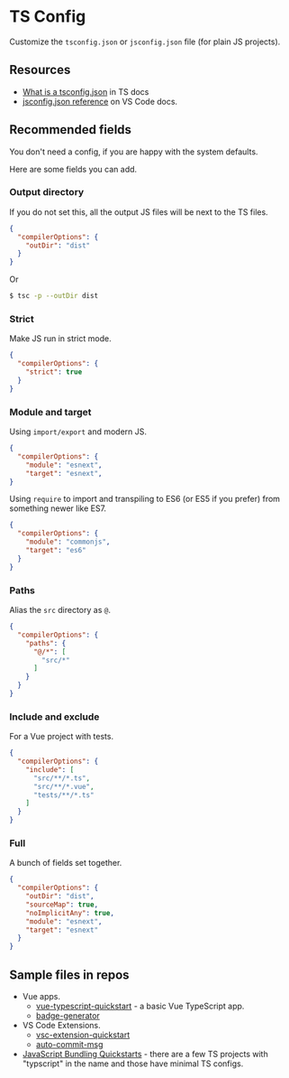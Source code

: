 # TS Config

Customize the `tsconfig.json` or `jsconfig.json` file (for plain JS projects).


## Resources

- [What is a tsconfig.json](https://www.typescriptlang.org/docs/handbook/tsconfig-json.html) in TS docs
- [jsconfig.json reference](https://code.visualstudio.com/docs/languages/jsconfig) on VS Code docs.


## Recommended fields

You don't need a config, if you are happy with the system defaults.

Here are some fields you can add.

### Output directory

If you do not set this, all the output JS files will be next to the TS files.

```json
{
  "compilerOptions": {
    "outDir": "dist"
  }
}
```

Or

```sh
$ tsc -p --outDir dist
```

### Strict

Make JS run in strict mode.

```json
{
  "compilerOptions": {
    "strict": true
  }
}
```

### Module and target

Using `import/export` and modern JS.

```json
{
  "compilerOptions": {
    "module": "esnext",
    "target": "esnext",
}
```

Using `require` to import and transpiling to ES6 (or ES5 if you prefer) from something newer like ES7.

```json
{
  "compilerOptions": {
    "module": "commonjs",
    "target": "es6"
  }
}
```

### Paths

Alias the `src` directory as `@`.

```json
{
  "compilerOptions": {
    "paths": {
      "@/*": [
        "src/*"
      ]
    }
  }
}
```

### Include and exclude

For a Vue project with tests.

```json
{
  "compilerOptions": {
    "include": [
      "src/**/*.ts",
      "src/**/*.vue",
      "tests/**/*.ts"
    ]
  }
}
```

### Full

A bunch of fields set together.

```json
{
  "compilerOptions": {
    "outDir": "dist",
    "sourceMap": true,
    "noImplicitAny": true,
    "module": "esnext",
    "target": "esnext"
  }
}
```


## Sample files in repos

- Vue apps.
    - [vue-typescript-quickstart](https://github.com/MichaelCurrin/vue-typescript-quickstart/blob/master/tsconfig.json) - a basic Vue TypeScript app.
    - [badge-generator](https://github.com/MichaelCurrin/badge-generator/blob/master/tsconfig.json)
- VS Code Extensions.
    - [vsc-extension-quickstart](https://github.com/MichaelCurrin/vsc-extension-quickstart/blob/master/tsconfig.json)
    - [auto-commit-msg](https://github.com/MichaelCurrin/auto-commit-msg/blob/master/tsconfig.json)
- [JavaScript Bundling Quickstarts](https://github.com/MichaelCurrin/javascript-bundling-quickstarts/tree/master/quickstarts) - there are a few TS projects with "typscript" in the name and those have minimal TS configs.

